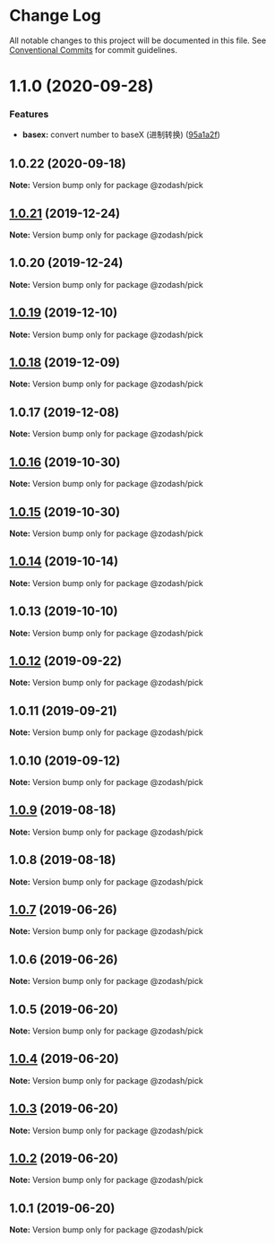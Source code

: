 # Change Log

All notable changes to this project will be documented in this file.
See [Conventional Commits](https://conventionalcommits.org) for commit guidelines.

# 1.1.0 (2020-09-28)


### Features

* **basex:** convert number to baseX (进制转换) ([95a1a2f](https://github.com/zcorky/zodash/commit/95a1a2f361d73de5caa3b8e297c1643e97e40983))





## 1.0.22 (2020-09-18)

**Note:** Version bump only for package @zodash/pick





## [1.0.21](https://github.com/zcorky/zodash/compare/@zodash/pick@1.0.20...@zodash/pick@1.0.21) (2019-12-24)

**Note:** Version bump only for package @zodash/pick





## 1.0.20 (2019-12-24)

**Note:** Version bump only for package @zodash/pick





## [1.0.19](https://github.com/zcorky/zodash/compare/@zodash/pick@1.0.18...@zodash/pick@1.0.19) (2019-12-10)

**Note:** Version bump only for package @zodash/pick





## [1.0.18](https://github.com/zcorky/zodash/compare/@zodash/pick@1.0.17...@zodash/pick@1.0.18) (2019-12-09)

**Note:** Version bump only for package @zodash/pick





## 1.0.17 (2019-12-08)

**Note:** Version bump only for package @zodash/pick





## [1.0.16](https://github.com/zcorky/zodash/compare/@zodash/pick@1.0.15...@zodash/pick@1.0.16) (2019-10-30)

**Note:** Version bump only for package @zodash/pick





## [1.0.15](https://github.com/zcorky/zodash/compare/@zodash/pick@1.0.14...@zodash/pick@1.0.15) (2019-10-30)

**Note:** Version bump only for package @zodash/pick





## [1.0.14](https://github.com/zcorky/zodash/compare/@zodash/pick@1.0.13...@zodash/pick@1.0.14) (2019-10-14)

**Note:** Version bump only for package @zodash/pick





## 1.0.13 (2019-10-10)

**Note:** Version bump only for package @zodash/pick





## [1.0.12](https://github.com/zcorky/zodash/compare/@zodash/pick@1.0.11...@zodash/pick@1.0.12) (2019-09-22)

**Note:** Version bump only for package @zodash/pick





## 1.0.11 (2019-09-21)

**Note:** Version bump only for package @zodash/pick





## 1.0.10 (2019-09-12)

**Note:** Version bump only for package @zodash/pick





## [1.0.9](https://github.com/zcorky/zodash/compare/@zodash/pick@1.0.8...@zodash/pick@1.0.9) (2019-08-18)

**Note:** Version bump only for package @zodash/pick





## 1.0.8 (2019-08-18)

**Note:** Version bump only for package @zodash/pick





## [1.0.7](https://github.com/zcorky/zodash/compare/@zodash/pick@1.0.6...@zodash/pick@1.0.7) (2019-06-26)

**Note:** Version bump only for package @zodash/pick





## 1.0.6 (2019-06-26)

**Note:** Version bump only for package @zodash/pick





## 1.0.5 (2019-06-20)

**Note:** Version bump only for package @zodash/pick





## [1.0.4](https://github.com/zcorky/zodash/compare/@zodash/pick@1.0.3...@zodash/pick@1.0.4) (2019-06-20)

**Note:** Version bump only for package @zodash/pick





## [1.0.3](https://github.com/zcorky/zodash/compare/@zodash/pick@1.0.2...@zodash/pick@1.0.3) (2019-06-20)

**Note:** Version bump only for package @zodash/pick





## [1.0.2](https://github.com/zcorky/zodash/compare/@zodash/pick@1.0.1...@zodash/pick@1.0.2) (2019-06-20)

**Note:** Version bump only for package @zodash/pick





## 1.0.1 (2019-06-20)

**Note:** Version bump only for package @zodash/pick
